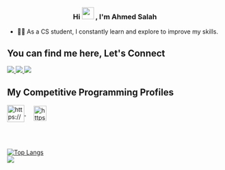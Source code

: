 <h3 align="center">
  Hi 
  <img src="https://media.giphy.com/media/hvRJCLFzcasrR4ia7z/giphy.gif" width="28">
  , I'm Ahmed Salah
</h3>

- 👨‍💻 As a CS student, I constantly learn and explore to improve my skills. 


<!-- Typing SVG by DenverCoder1 - https://github.com/DenverCoder1/readme-typing-svg -->

## You can find me here, Let's Connect </h2>

<p>
    <a href="https://www.linkedin.com/in/ahmed-salah-96b7b322a/">
        <img src="https://img.shields.io/badge/Linkedin-0b66c3?style=flat&logo=linkedin&logoColor=white"/>
    </a>
    <a href="https://www.facebook.com/elshitehi2/">
        <img src="https://img.shields.io/badge/facebook-3982e4?style=flat&logo=facebook&logoColor=white"/>
    </a>
    <a href="ahmedsalahmaarof@gmail.com">
        <img src="https://img.shields.io/badge/Gmail-e34033?style=flat&logo=Gmail&logoColor=white"/>
    </a>
</p>

## My Competitive Programming Profiles
<p>
    <a href="https://codeforces.com/profile/Ahmed-Ma3rof" target="blank">
        <img align="center" src="https://raw.githubusercontent.com/rahuldkjain/github-profile-readme-generator/master/src/images/icons/Social/codeforces.svg" alt="https://codeforces.com/profile/Zeyad_Nasef" height="40" width="40" />
    </a>
    &emsp; 
    <a href="https://leetcode.com/ma3rof/" target="blank">
        <img align="center" src="https://raw.githubusercontent.com/rahuldkjain/github-profile-readme-generator/master/src/images/icons/Social/leet-code.svg" alt="https://leetcode.com/Zeyad_Nasef/" height="35" width="30" />
</p>

<br>


<br>

[![Top Langs](https://github-readme-stats.vercel.app/api/top-langs/?username=Ahmed-Elshitehi&layout=compact)](https://github.com/Ahmed-Elshitehi)
<br>
![](https://komarev.com/ghpvc/?username=Ahmed-Elshitehi&style=flat-square)
